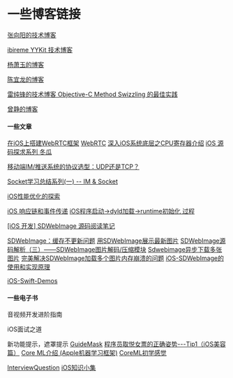 #  一些博客链接

[张向阳的技术博客](http://isheyes.com)

[ibireme YYKit 技术博客](https://blog.ibireme.com)

[杨萧玉的博客](http://yulingtianxia.com)

[陈宜龙的博客](https://github.com/ChenYilong/iOSBlog)

[雷纯锋的技术博客 Objective-C Method Swizzling 的最佳实践](http://blog.leichunfeng.com/blog/2015/06/14/objective-c-method-swizzling-best-practice/)

[曾静的博客](blog.devzeng.com/#blog)

#### 一些文章
[在iOS上搭建WebRTC框架](http://webrtc.org.cn/ios-framework/)
[WebRTC](https://github.com/ChenYilong/WebRTC)
[深入iOS系统底层之CPU寄存器介绍](https://www.jianshu.com/p/6d7a57794122)
[iOS 源码探求系列 冬瓜](https://github.com/Desgard/iOS-Source-Probe)

[移动端IM/推送系统的协议选型：UDP还是TCP？](http://www.52im.net/thread-33-1-1.html)

[Socket学习总结系列(一) -- IM & Socket](https://www.cnblogs.com/taoxu/p/7064103.html)

[iOS性能优化的探索](https://www.jianshu.com/p/b8346c1a4145)

[iOS 响应链和事件传递](https://www.jianshu.com/p/410ca78faa98)
[iOS程序启动->dyld加载->runtime初始化 过程](http://www.cocoachina.com/ios/20170811/20228.html)

[[iOS 开发] SDWebImage 源码阅读笔记](https://www.jianshu.com/p/06f0265c22eb#)

[SDWebImage：缓存不更新问题](https://www.jianshu.com/p/145ffa299eff)
[用SDWebImage展示最新图片](https://www.jianshu.com/p/94c8adb07d74)
[SDWebImage源码解析（三）——SDWebImage图片解码/压缩模块](https://www.aliyun.com/jiaocheng/356670.html)
[Sdwebimage异步下载多张图片](https://segmentfault.com/q/1010000011999330)
[完美解决SDWebImage加载多个图片内存崩溃的问题](https://blog.csdn.net/benyoulai5/article/details/50462586)
[iOS-SDWebImage的使用和实现原理](https://blog.csdn.net/coyote1994/article/details/52419685)

[iOS-Swift-Demos](https://github.com/Lax/iOS-Swift-Demos)

#### 一些电子书

音视频开发进阶指南

iOS面试之道


新功能提示，遮罩提示 
[GuideMask](https://github.com/muzipiao/GuideMask)
[程序员取悦女票的正确姿势---Tip1（iOS美容篇）](http://www.demodashi.com/demo/11695.html)
[Core ML介绍 (Apple机器学习框架)](https://blog.csdn.net/chenhaifeng2016/article/details/72911215)
[CoreML初学感觉](https://www.jianshu.com/p/9ffdbc054b8a)

[InterviewQuestion](https://github.com/SwiftOldDriver/iOS-Weekly/blob/master/Reports/%231.md)
[iOS知识小集](https://github.com/awesome-tips/iOS-Tips)
